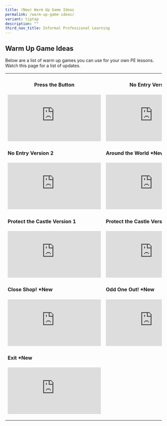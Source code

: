 ```yaml
---
title: (New) Warm Up Game Ideas
permalink: /warm-up-game-ideas/
variant: tiptap
description: ""
third_nav_title: Informal Professional Learning
---
```

<h2><strong>Warm Up Game Ideas</strong></h2>
<p>Below are a list of warm up games you can use for your own PE lessons.
Watch this page for a list of updates.</p>
<p></p>
<table style="minWidth: 50px">
<colgroup>
<col>
<col>
</colgroup>
<tbody>
<tr>
<th rowspan="1" colspan="1">
<h4><strong>Press the Button</strong></h4>
<div class="iframe-wrapper">
<iframe allowfullscreen="true" frameborder="0" src="https://www.youtube.com/embed/YU_-QIFCIB4?si=P-3ENJrGpUsRtH5a"></iframe>
</div>
</th>
<th rowspan="1" colspan="1">
<h4><strong>No Entry Version 1</strong></h4>
<div class="iframe-wrapper">
<iframe allowfullscreen="true" frameborder="0" src="https://www.youtube.com/embed/zdb2FF2OpCg?si=YulXyQCF48fD9doE"></iframe>
</div>
</th>
</tr>
<tr>
<td rowspan="1" colspan="1">
<h4><strong>No Entry Version 2</strong></h4>
<div class="iframe-wrapper">
<iframe allowfullscreen="true" frameborder="0" src="https://www.youtube.com/embed/YQVsiT2PIhA?si=baHcXsZKzXjlfSPx"></iframe>
</div>
</td>
<td rowspan="1" colspan="1">
<h4><strong>Around the World *New</strong></h4>
<div class="iframe-wrapper">
<iframe allowfullscreen="true" frameborder="0" src="https://www.youtube.com/embed/33vEBunCCsk?si=JzoBCDUeXjWz8btP"></iframe>
</div>
</td>
</tr>
<tr>
<td rowspan="1" colspan="1">
<h4><strong>Protect the Castle Version 1 </strong></h4>
<div class="iframe-wrapper">
<iframe allowfullscreen="true" frameborder="0" src="https://www.youtube.com/embed/QWnMPVvzYto?si=oimcf_Jlwr8Fejst"></iframe>
</div>
</td>
<td rowspan="1" colspan="1">
<h4><strong>Protect the Castle Version 2 </strong></h4>
<div class="iframe-wrapper">
<iframe allowfullscreen="true" frameborder="0" src="https://www.youtube.com/embed/1rJhwzoCe9A?si=HTDGdQMrkldzOBMJ"></iframe>
</div>
</td>
</tr>
<tr>
<td rowspan="1" colspan="1">
<h4><strong>Close Shop! *New</strong></h4>
<div class="iframe-wrapper">
<iframe allowfullscreen="true" frameborder="0" src="https://www.youtube.com/embed/Ft8Vgfd0360?si=l_I6qAnLkuYYHaHe"></iframe>
</div>
</td>
<td rowspan="1" colspan="1">
<h4><strong> Odd One Out! *New</strong></h4>
<div class="iframe-wrapper">
<iframe allowfullscreen="true" frameborder="0" src="https://www.youtube.com/embed/xIOwfq5-UV4?si=QP0AVFsIbZ9iGT2f"></iframe>
</div>
</td>
</tr>
<tr>
<td rowspan="1" colspan="1">
<h4><strong>Exit *New</strong></h4>
<div class="iframe-wrapper">
<iframe allowfullscreen="true" frameborder="0" src="https://www.youtube.com/embed/JJbIA4RhRaw?si=B3Fpv03iYpdgxA5V"></iframe>
</div>
<p></p>
</td>
<td rowspan="1" colspan="1">
<h4></h4>
<p></p>
</td>
</tr>
</tbody>
</table>
<h4></h4>
<p></p>